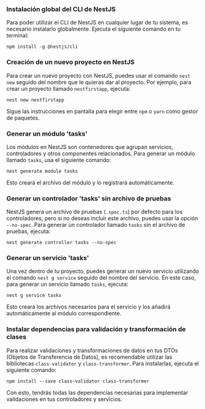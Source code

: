 ### Instalación global del CLI de NestJS

Para poder utilizar el CLI de NestJS en cualquier lugar de tu sistema, es necesario instalarlo globalmente. Ejecuta el siguiente comando en tu terminal:

```
npm install -g @nestjs/cli
```

### Creación de un nuevo proyecto en NestJS

Para crear un nuevo proyecto con NestJS, puedes usar el comando `nest new` seguido del nombre que le quieras dar al proyecto. Por ejemplo, para crear un proyecto llamado `nestfirstapp`, ejecuta:

```
nest new nestfirstapp
```

Sigue las instrucciones en pantalla para elegir entre `npm` o `yarn` como gestor de paquetes.

### Generar un módulo 'tasks'

Los módulos en NestJS son contenedores que agrupan servicios, controladores y otros componentes relacionados. Para generar un módulo llamado `tasks`, usa el siguiente comando:

```
nest generate module tasks
```

Esto creará el archivo del módulo y lo registrará automáticamente.

### Generar un controlador 'tasks' sin archivo de pruebas

NestJS genera un archivo de pruebas (`.spec.ts`) por defecto para los controladores, pero si no deseas incluir este archivo, puedes usar la opción `--no-spec`. Para generar un controlador llamado `tasks` sin el archivo de pruebas, ejecuta:

```
nest generate controller tasks --no-spec
```

### Generar un servicio 'tasks'

Una vez dentro de tu proyecto, puedes generar un nuevo servicio utilizando el comando `nest g service` seguido del nombre del servicio. En este caso, para generar un servicio llamado `tasks`, ejecuta:

```
nest g service tasks
```

Esto creará los archivos necesarios para el servicio y los añadirá automáticamente al módulo correspondiente.

### Instalar dependencias para validación y transformación de clases

Para realizar validaciones y transformaciones de datos en tus DTOs (Objetos de Transferencia de Datos), es recomendable utilizar las bibliotecas `class-validator` y `class-transformer`. Para instalarlas, ejecuta el siguiente comando:

```
npm install --save class-validator class-transformer
```

Con esto, tendrás todas las dependencias necesarias para implementar validaciones en tus controladores y servicios.
